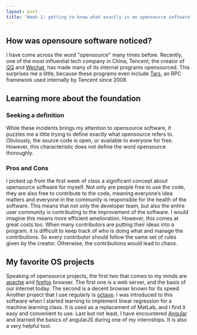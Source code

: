 ```yaml
---
layout: post
title: "Week 1: getting to know what exactly is an opensource software"
---
```


## How was opensoure software noticed?
I have come across the word "opensource" many times before. Recently, one of the most influential tech company in China, Tencent, the creator of [QQ]( https://www.imqq.com/) and [Wechat]( https://www.wechat.com/en/), has made many of its internal programs opensourced.  This surprises me a little, because these programs even include [Tars]( https://github.com/TarsCloud/Tars/blob/master/README.md), an RPC framework used internally by Tencent since 2008. 



## Learning more about the foundation

### Seeking a definition 
While these incidents brings my attention to opensource software, it puzzles me a little trying to define exactly what opensource refers to. Obviously, the source code is open, or available to everyone for free. However, this characteristic does not define the word opensource thoroughly. 

### Pros and Cons
I picked up from the first week of class a significant concept about opensource software for myself. Not only are people free to use the code, they are also free to contribute to the code, meaning everyone’s idea matters and everyone in the community is responsible for the health of the software. This means that not only the developer team, but also the entire user community is contributing to the improvement of the software. I would imagine this means more efficient amelioration. However, this comes at great costs too. When many contributors are putting their ideas into a program, it is difficult to keep track of who is doing what and manage the contributions. So every contributor should follow the same set of rules given by the creator. Otherwise, the contributions would lead to chaos. 



## My favorite OS projects
Speaking of opensource projects, the first two that comes to my minds are [apache]( https://www.apache.org/) and [firefox]( https://www.mozilla.org/en-US/firefox/) browser. The first one is a web server, and the basis of our internet today. The second is a decent browser known for its speed. Another project that I use regularly is [octave]( https://www.gnu.org/software/octave/). I was introduced to this software when I started learning to implement linear regression for a machine learning class. It is used as a replacement of MatLab, and I find it easy and convenient to use. Last but not least, I have encountered [Angular]( https://angular.io/) and learned the basics of angularJS during one of my internships. It is also a very helpful tool. 

